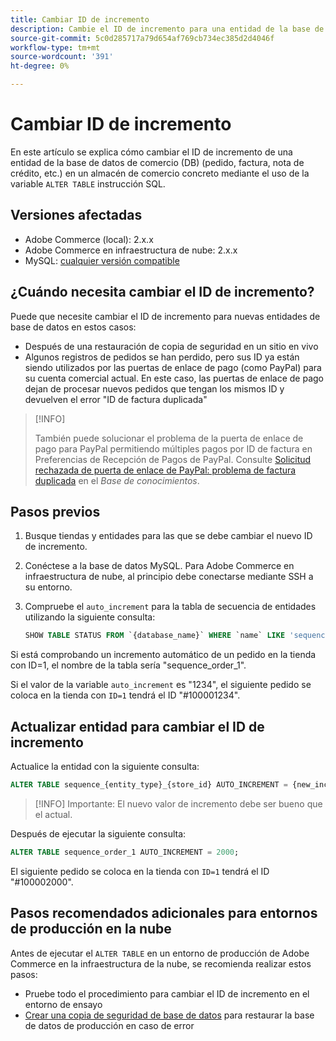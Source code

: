 ```yaml
---
title: Cambiar ID de incremento
description: Cambie el ID de incremento para una entidad de la base de datos de comercio.
source-git-commit: 5c0d285717a79d654af769cb734ec385d2d4046f
workflow-type: tm+mt
source-wordcount: '391'
ht-degree: 0%

---
```



# Cambiar ID de incremento

En este artículo se explica cómo cambiar el ID de incremento de una entidad de la base de datos de comercio (DB) (pedido, factura, nota de crédito, etc.) en un almacén de comercio concreto mediante el uso de la variable `ALTER TABLE` instrucción SQL.

## Versiones afectadas

- Adobe Commerce (local): 2.x.x
- Adobe Commerce en infraestructura de nube: 2.x.x
- MySQL: [cualquier versión compatible]

## ¿Cuándo necesita cambiar el ID de incremento?

Puede que necesite cambiar el ID de incremento para nuevas entidades de base de datos en estos casos:

- Después de una restauración de copia de seguridad en un sitio en vivo
- Algunos registros de pedidos se han perdido, pero sus ID ya están siendo utilizados por las puertas de enlace de pago (como PayPal) para su cuenta comercial actual. En este caso, las puertas de enlace de pago dejan de procesar nuevos pedidos que tengan los mismos ID y devuelven el error &quot;ID de factura duplicada&quot;

>[!INFO]
>
>También puede solucionar el problema de la puerta de enlace de pago para PayPal permitiendo múltiples pagos por ID de factura en Preferencias de Recepción de Pagos de PayPal. Consulte [Solicitud rechazada de puerta de enlace de PayPal: problema de factura duplicada] en el _Base de conocimientos_.

## Pasos previos

1. Busque tiendas y entidades para las que se debe cambiar el nuevo ID de incremento.
1. Conéctese a la base de datos MySQL.
Para Adobe Commerce en infraestructura de nube, al principio debe conectarse mediante SSH a su entorno.
1. Compruebe el `auto_increment` para la tabla de secuencia de entidades utilizando la siguiente consulta:

   ```sql
   SHOW TABLE STATUS FROM `{database_name}` WHERE `name` LIKE 'sequence_{entity_type}_{store_id}';
   ```

Si está comprobando un incremento automático de un pedido en la tienda con ID=1, el nombre de la tabla sería &quot;sequence_order_1&quot;.

Si el valor de la variable `auto_increment` es &quot;1234&quot;, el siguiente pedido se coloca en la tienda con `ID=1` tendrá el ID &quot;#100001234&quot;.

## Actualizar entidad para cambiar el ID de incremento

Actualice la entidad con la siguiente consulta:

```sql
ALTER TABLE sequence_{entity_type}_{store_id} AUTO_INCREMENT = {new_increment_value};
```

>[!INFO]
Importante: El nuevo valor de incremento debe ser bueno que el actual.

Después de ejecutar la siguiente consulta:

```sql
ALTER TABLE sequence_order_1 AUTO_INCREMENT = 2000;
```

El siguiente pedido se coloca en la tienda con `ID=1` tendrá el ID &quot;#100002000&quot;.

## Pasos recomendados adicionales para entornos de producción en la nube

Antes de ejecutar el `ALTER TABLE` en un entorno de producción de Adobe Commerce en la infraestructura de la nube, se recomienda realizar estos pasos:

- Pruebe todo el procedimiento para cambiar el ID de incremento en el entorno de ensayo
- [Crear una copia de seguridad de base de datos] para restaurar la base de datos de producción en caso de error

<!-- Link Definitions -->

[Solicitud rechazada de puerta de enlace de PayPal: problema de factura duplicada]: https://support.magento.com/hc/en-us/articles/115002457473
[Crear una copia de seguridad de base de datos]: https://support.magento.com/hc/en-us/articles/360003254334
[cualquier versión compatible]: https://devdocs.magento.com/guides/v2.4/install-gde/prereq/mysql.html
